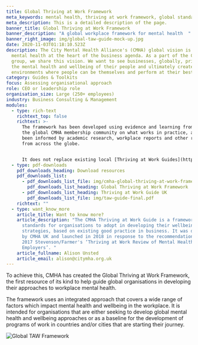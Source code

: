 ```yaml
---
title: Global Thriving at Work Framework
meta_keywords: mental health, thriving at work framework, global standards
meta_description: This is a detailed description of the page.
banner_title: Global Thriving at Work Framework
banner_description: "A global workplace framework for mental health  "
banner_right_image: img/global-taw-guide-mock-up.jpg
date: 2020-11-03T01:18:10.523Z
description: The City Mental Health Alliance's (CMHA) global vision is to put
  mental health at the heart of the business agenda. As a part of the CMHA
  group, we share this vision. We want to see businesses, globally, prioritise
  the mental health and wellbeing of their people and ultimately create working
  environments where people can be themselves and perform at their best.
category: Guides & Toolkits
focus: Assessing organisational approach
role: CEO or leadership role
organisation_size: Large (250+ employees)
industry: Business Consulting & Management
modules:
  - type: rich-text
    richtext_top: false
    richtext: >-
      The framework has been developed using evidence and learning from across
      the global CMHA membership community on what works in practice, and has
      been informed by academic research, workplace reports and other resources
      from across the globe.


      It does not replace existing local [Thriving at Work Guides](https://citymha.org.uk/Resources/Thriving-at-Work-UK-Guide) but sits above these as an overarching framework.
  - type: pdf-downloads
    pdf_downloads_heading: Download resources
    pdf_downloads_list:
      - pdf_downloads_list_file: img/cmha-global-thriving-at-work-framework-final.pdf
        pdf_downloads_list_heading: Global Thriving at Work Framework
      - pdf_downloads_list_heading: Thriving at Work Guide UK
        pdf_downloads_list_file: img/taw-guide-final.pdf
    richtext: ""
  - type: want_know_more
    article_title: Want to know more?
    article_description: "The CMHA Thriving at Work Guide is a framework of
      standards for organisations to adopt in developing their wellbeing
      strategies, based on existing good practice in business. It was developed
      by CMHA UK and launched in 2018 in response to the recommendations in the
      2017 Stevenson/Farmer's ‘Thriving at Work Review of Mental Health and
      Employers’. "
    article_fullname: Alison Unsted
    article_email: alison@citymha.org.uk
---
```

To achieve this, CMHA has created the Global Thriving at Work Framework, the first resource of its kind to help guide global organisations in developing their approaches to workplace mental health.

The framework uses an integrated approach that covers a wide range of factors which impact mental health and wellbeing in the workplace. It is intended for organisations that are either seeking to develop global mental health and wellbeing approaches or as a baseline for the development of programs of work in countries and/or cities that are starting their journey.

![Global TAW Framework](img/global-taw-framework-tile.jpeg "Global TAW Framework")
